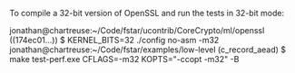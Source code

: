 To compile a 32-bit version of OpenSSL and run the tests in 32-bit mode:

jonathan@chartreuse:~/Code/fstar/ucontrib/CoreCrypto/ml/openssl ((174ec01...)) $ KERNEL_BITS=32 ./config no-asm -m32
jonathan@chartreuse:~/Code/fstar/examples/low-level (c_record_aead) $ make test-perf.exe CFLAGS=-m32 KOPTS="-ccopt -m32" -B
